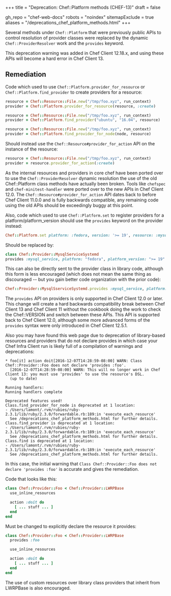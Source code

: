 +++
title = "Deprecation: Chef::Platform methods (CHEF-13)"
draft = false

gh_repo = "chef-web-docs"
robots = "noindex"
sitemapExclude = true
aliases = "/deprecations_chef_platform_methods.html"
+++

Several methods under `Chef::Platform` that were previously public APIs
to control resolution of provider classes were replaced by the dynamic
`Chef::ProviderResolver` work and the `provides` keyword.

This deprecation warning was added in Chef Client 12.18.x, and using
these APIs will become a hard error in Chef Client 13.

## Remediation

Code which used to use `Chef::Platform.provider_for_resource` or
`Chef::Platform.find_provider` to create providers for a resource:

```ruby
resource = Chef::Resource::File.new("/tmp/foo.xyz", run_context)
provider = Chef::Platform.provider_for_resource(resource, :create)

resource = Chef::Resource::File.new("/tmp/foo.xyz", run_context)
provider = Chef::Platform.find_provider("ubuntu", "16.04", resource)

resource = Chef::Resource::File.new("/tmp/foo.xyz", run_context)
provider = Chef::Platform.find_provider_for_node(node, resource)
```

Should instead use the `Chef::Resource#provider_for_action` API on the
instance of the resource:

```ruby
resource = Chef::Resource::File.new("/tmp/foo.xyz", run_context)
provider = resource.provider_for_action(:create)
```

As the internal resources and providers in core chef have been ported
over to use the `Chef::ProviderResolver` dynamic resolution the use of
the old Chef::Platform class methods have actually been broken. Tools
like `chefspec` and `chef-minitest-handler` were ported over to the new
APIs in Chef Client 12.0. The `Chef::Resource#provider_for_action` API
dates back to before Chef Client 11.0.0 and is fully backwards
compatible, any remaining code using the old APIs should be exceedingly
buggy at this point.

Also, code which used to use `Chef::Platform.set` to register providers
for a platform/platform_version should use the `provides` keyword on
the provider instead:

```ruby
Chef::Platform.set platform: :fedora, version: '>= 19', resource: :mysql_service, provider: Chef::Provider::MysqlServiceSystemd
```

Should be replaced by:

```ruby
class Chef::Provider::MysqlServiceSystemd
provides :mysql_service, platform: "fedora", platform_version: ">= 19"
```

This can also be directly sent to the provider class in library code,
although this form is less encouraged (which does not mean the same
thing as discouraged -- but you gain better code organization with the
prior code):

```ruby
Chef::Provider::MysqlSserviceSystemd.provides :mysql_service, platform: "fedora", platform_version: ">= 19"
```

The `provides` API on providers is only supported in Chef Client 12.0 or
later. This change will create a hard backwards compatibility break
between Chef Client 13 and Chef Client 11 without the cookbook doing the
work to check the Chef::VERSION and switch between these APIs. This API
is supported back to Chef Client 12.0, although some more advanced forms
of the `provides` syntax were only introduced in Chef Client 12.5.1.

Also you may have found this web page due to deprecation of
library-based resources and providers that do not declare provides in
which case your Chef Infra Client run is likely full of a compilation of
warnings and deprecations:

```none
* foo[it] action doit[2016-12-07T14:28:59-08:00] WARN: Class Chef::Provider::Foo does not declare 'provides :foo'.
  [2016-12-07T14:28:59-08:00] WARN: This will no longer work in Chef Client 13: you must use 'provides' to use the resource's DSL.
  (up to date)

Running handlers:
Running handlers complete

Deprecated features used!
Class.find_provider_for_node is deprecated at 1 location:
- /Users/lamont/.rvm/rubies/ruby-2.3.1/lib/ruby/2.3.0/forwardable.rb:189:in 'execute_each_resource'
  See /deprecations_chef_platform_methods.html for further details.
Class.find_provider is deprecated at 1 location:
- /Users/lamont/.rvm/rubies/ruby-2.3.1/lib/ruby/2.3.0/forwardable.rb:189:in 'execute_each_resource'
  See /deprecations_chef_platform_methods.html for further details.
Class.find is deprecated at 1 location:
- /Users/lamont/.rvm/rubies/ruby-2.3.1/lib/ruby/2.3.0/forwardable.rb:189:in 'execute_each_resource'
  See /deprecations_chef_platform_methods.html for further details.
```

In this case, the initial warning that
`Class Chef::Provider::Foo does not declare 'provides :foo'` is accurate
and gives the remediation.

Code that looks like this:

```ruby
class Chef::Provider::Foo < Chef::Provider::LWRPBase
  use_inline_resources

  action :doit do
    [ ... stuff ... ]
  end
end
```

Must be changed to explicitly declare the resource it provides:

```ruby
class Chef::Provider::Foo < Chef::Provider::LWRPBase
  provides :foo

  use_inline_resources

  action :doit do
    [ ... stuff ... ]
  end
end
```

The use of custom resources over library class providers that inherit
from LWRPBase is also encouraged.
